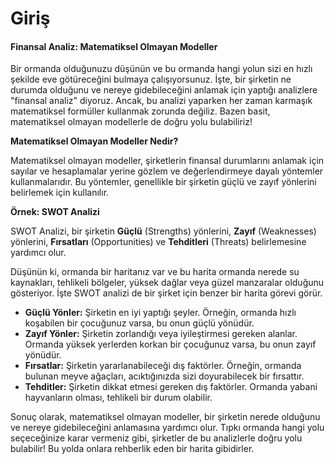 # Giriş

#### **Finansal Analiz: Matematiksel Olmayan Modeller**

Bir ormanda olduğunuzu düşünün ve bu ormanda hangi yolun sizi en hızlı şekilde eve götüreceğini bulmaya çalışıyorsunuz. İşte, bir şirketin ne durumda olduğunu ve nereye gidebileceğini anlamak için yaptığı analizlere "finansal analiz" diyoruz. Ancak, bu analizi yaparken her zaman karmaşık matematiksel formüller kullanmak zorunda değiliz. Bazen basit, matematiksel olmayan modellerle de doğru yolu bulabiliriz!

**Matematiksel Olmayan Modeller Nedir?**

Matematiksel olmayan modeller, şirketlerin finansal durumlarını anlamak için sayılar ve hesaplamalar yerine gözlem ve değerlendirmeye dayalı yöntemler kullanmalarıdır. Bu yöntemler, genellikle bir şirketin güçlü ve zayıf yönlerini belirlemek için kullanılır.

**Örnek: SWOT Analizi**

SWOT Analizi, bir şirketin **Güçlü** (Strengths) yönlerini, **Zayıf** (Weaknesses) yönlerini, **Fırsatları** (Opportunities) ve **Tehditleri** (Threats) belirlemesine yardımcı olur.

Düşünün ki, ormanda bir haritanız var ve bu harita ormanda nerede su kaynakları, tehlikeli bölgeler, yüksek dağlar veya güzel manzaralar olduğunu gösteriyor. İşte SWOT analizi de bir şirket için benzer bir harita görevi görür.

* **Güçlü Yönler:** Şirketin en iyi yaptığı şeyler. Örneğin, ormanda hızlı koşabilen bir çocuğunuz varsa, bu onun güçlü yönüdür.
* **Zayıf Yönler:** Şirketin zorlandığı veya iyileştirmesi gereken alanlar. Ormanda yüksek yerlerden korkan bir çocuğunuz varsa, bu onun zayıf yönüdür.
* **Fırsatlar:** Şirketin yararlanabileceği dış faktörler. Örneğin, ormanda bulunan meyve ağaçları, acıktığınızda sizi doyurabilecek bir fırsattır.
* **Tehditler:** Şirketin dikkat etmesi gereken dış faktörler. Ormanda yabani hayvanların olması, tehlikeli bir durum olabilir.

Sonuç olarak, matematiksel olmayan modeller, bir şirketin nerede olduğunu ve nereye gidebileceğini anlamasına yardımcı olur. Tıpkı ormanda hangi yolu seçeceğinize karar vermeniz gibi, şirketler de bu analizlerle doğru yolu bulabilir! Bu yolda onlara rehberlik eden bir harita gibidirler.
